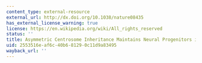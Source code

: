 ```yaml
---
content_type: external-resource
external_url: http://dx.doi.org/10.1038/nature08435
has_external_license_warning: true
license: https://en.wikipedia.org/wiki/All_rights_reserved
status: ''
title: Asymmetric Centrosome Inheritance Maintains Neural Progenitors in the Neocortex
uid: 2553516e-af6c-40b6-8129-0c11d9a83495
wayback_url: ''
---
```

